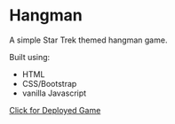 # Hangman

A simple Star Trek themed hangman game. 

Built using:

* HTML
* CSS/Bootstrap
* vanilla Javascript

[Click for Deployed Game](https://bartleyf.github.io/Hangman-Game/)